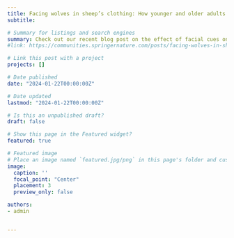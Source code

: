 ```yaml
---
title: Facing wolves in sheep’s clothing: How younger and older adults differ in trust-related decision-making and learning
subtitle:

# Summary for listings and search engines
summary: Check out our recent blog post on the effect of facial cues on trust decisions between younger and older adults!
#link: https://communities.springernature.com/posts/facing-wolves-in-sheep-s-clothing-how-younger-and-older-adults-differ-in-trust-related-decision-making-and-learning

# Link this post with a project
projects: []

# Date published
date: "2024-01-22T00:00:00Z"

# Date updated
lastmod: "2024-01-22T00:00:00Z"

# Is this an unpublished draft?
draft: false

# Show this page in the Featured widget?
featured: true

# Featured image
# Place an image named `featured.jpg/png` in this page's folder and customize its options here.
image:
  caption: ''
  focal_point: "Center"
  placement: 3
  preview_only: false

authors:
- admin


---
```

